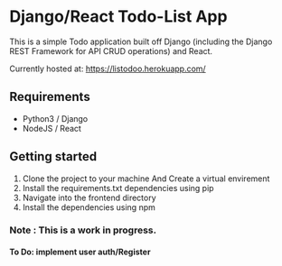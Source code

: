 
# Django/React Todo-List App

This is a simple Todo application built off Django (including the Django REST Framework for API CRUD operations) and React.

Currently hosted at: https://listodoo.herokuapp.com/

## Requirements
* Python3 / Django
* NodeJS / React

## Getting started
1. Clone the project to your machine And Create a virtual envirement
2. Install the requirements.txt dependencies using pip
3. Navigate into the frontend directory
4. Install the  dependencies using npm 

### Note : This is a work in progress.
#### To Do: implement user auth/Register
